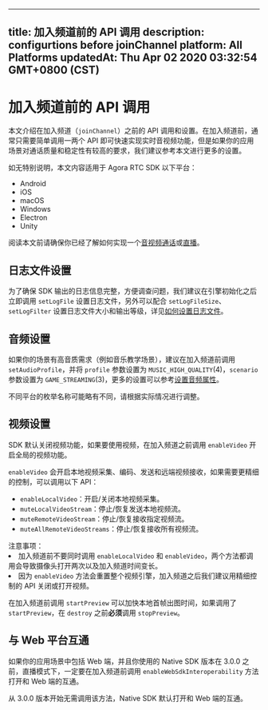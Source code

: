 
---
title: 加入频道前的 API 调用
description: configurtions before joinChannel
platform: All Platforms
updatedAt: Thu Apr 02 2020 03:32:54 GMT+0800 (CST)
---
# 加入频道前的 API 调用
本文介绍在加入频道（`joinChannel`）之前的 API 调用和设置。在加入频道前，通常只需要简单调用一两个 API 即可快速实现实时音视频功能，但是如果你的应用场景对通话质量和稳定性有较高的要求，我们建议参考本文进行更多的设置。

如无特别说明，本文内容适用于 Agora RTC SDK 以下平台：
- Android
- iOS
- macOS 
- Windows
- Electron
- Unity

<div class="alert note">阅读本文前请确保你已经了解如何实现一个<a href="https://docs.agora.io/cn/Video/start_call_android?platform=Android">音视频通话</a>或<a href="https://docs.agora.io/cn/Interactive%20Broadcast/start_live_android?platform=Android">直播</a>。</div>

## 日志文件设置

为了确保 SDK 输出的日志信息完整，方便调查问题，我们建议在引擎初始化之后立即调用 `setLogFile` 设置日志文件，另外可以配合 `setLogFileSize`、`setLogFilter` 设置日志文件大小和输出等级，详见[如何设置日志文件](https://docs.agora.io/cn/faqs/logfile)。

## 音频设置

如果你的场景有高音质需求（例如音乐教学场景），建议在加入频道前调用 `setAudioProfile`，并将 `profile` 参数设置为 `MUSIC_HIGH_QUALITY`(4)，`scenario` 参数设置为 `GAME_STREAMING`(3)，更多的设置可以参考[设置音频属性](https://docs.agora.io/cn/Interactive%20Broadcast/audio_profile_android?platform=Android)。

<div class="alert note">不同平台的枚举名称可能略有不同，请根据实际情况进行调整。</div>

## 视频设置

SDK 默认关闭视频功能，如果要使用视频，在加入频道之前调用 `enableVideo` 开启全局的视频功能。

`enableVideo` 会开启本地视频采集、编码、发送和远端视频接收，如果需要更精细的控制，可以调用以下 API：

- `enableLocalVideo`：开启/关闭本地视频采集。
- `muteLocalVideoStream`：停止/恢复发送本地视频流。
- `muteRemoteVideoStream`：停止/恢复接收指定视频流。
- `muteAllRemoteVideoStreams`：停止/恢复接收所有视频流。

<div class="alert note">
	注意事项：
	<li>加入频道前不要同时调用 <code>enableLocalVideo</code> 和 <code>enableVideo</code>，两个方法都调用会导致摄像头打开两次以及加入频道时间变长。</li>
	<li>因为 <code>enableVideo</code> 方法会重置整个视频引擎，加入频道之后我们建议用精细控制的 API 关闭或打开视频。</li>
</div>

在加入频道前调用 `startPreview` 可以加快本地首帧出图时间，如果调用了 `startPreview`，在 `destroy` 之前**必须**调用 `stopPreview`。

## 与 Web 平台互通

如果你的应用场景中包括 Web 端，并且你使用的 Native SDK 版本在 3.0.0 之前，直播模式下，一定要在加入频道前调用 `enableWebSdkInteroperability` 方法打开和 Web 端的互通。

<div class="alert info">从 3.0.0 版本开始无需调用该方法，Native SDK 默认打开和 Web 端的互通。</div>
